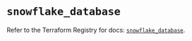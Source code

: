 # `snowflake_database`

Refer to the Terraform Registry for docs: [`snowflake_database`](https://registry.terraform.io/providers/snowflake-labs/snowflake/0.84.0/docs/resources/database).
